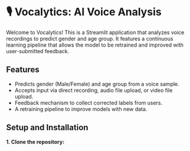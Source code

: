 # 🎙️ Vocalytics: AI Voice Analysis

Welcome to Vocalytics! This is a Streamlit application that analyzes voice recordings to predict gender and age group. It features a continuous learning pipeline that allows the model to be retrained and improved with user-submitted feedback.

## Features

-   Predicts gender (Male/Female) and age group from a voice sample.
-   Accepts input via direct recording, audio file upload, or video file upload.
-   Feedback mechanism to collect corrected labels from users.
-   A retraining pipeline to improve models with new data.

## Setup and Installation

**1. Clone the repository:**
